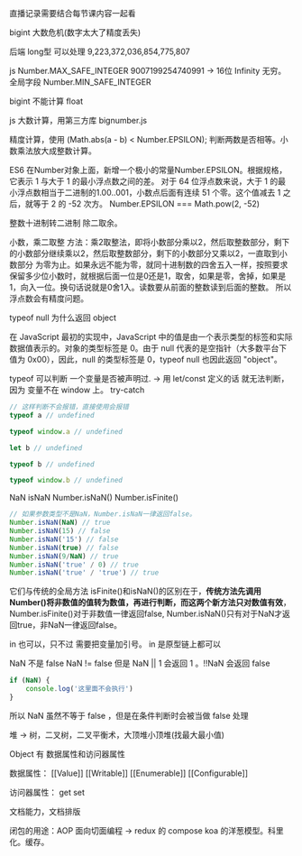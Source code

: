 直播记录需要结合每节课内容一起看

bigint  大数危机(数字太大了精度丢失)  

后端 long型 可以处理  9,223,372,036,854,775,807

js Number.MAX_SAFE_INTEGER  9007199254740991   -> 16位    Infinity 无穷。全局字段
Number.MIN_SAFE_INTEGER

bigint 不能计算 float 

js 大数计算，用第三方库 bignumber.js

精度计算，使用 (Math.abs(a - b) < Number.EPSILON); 判断两数是否相等。小数乘法放大成整数计算。

ES6 在Number对象上面，新增一个极小的常量Number.EPSILON。根据规格，它表示 1 与大于 1 的最小浮点数之间的差。
对于 64 位浮点数来说，大于 1 的最小浮点数相当于二进制的1.00..001，小数点后面有连续 51 个零。这个值减去 1 之后，就等于 2 的 -52 次方。
Number.EPSILON === Math.pow(2, -52)

整数十进制转二进制 除二取余。

小数，乘二取整
方法：乘2取整法，即将小数部分乘以2，然后取整数部分，剩下的小数部分继续乘以2，然后取整数部分，剩下的小数部分又乘以2，一直取到小数部分
为零为止。如果永远不能为零，就同十进制数的四舍五入一样，按照要求保留多少位小数时，就根据后面一位是0还是1，取舍，如果是零，舍掉，如果是1，向入一位。换句话说就是0舍1入。读数要从前面的整数读到后面的整数。 所以浮点数会有精度问题。


typeof null 为什么返回 object

在 JavaScript 最初的实现中，JavaScript 中的值是由一个表示类型的标签和实际数据值表示的。对象的类型标签是 0。由于 null 代表的是空指针（大多数平台下值为 0x00），因此，null 的类型标签是 0，typeof null 也因此返回 "object"。

typeof  可以判断 一个变量是否被声明过. -> 用 let/const 定义的话 就无法判断，因为 变量不在 window 上。 try-catch

```js
// 这样判断不会报错，直接使用会报错
typeof a // undefined

typeof window.a // undefined

let b // undefined

typeof b // undefined

typeof window.b // undefined
```

NaN   isNaN  Number.isNaN() Number.isFinite()

```js
// 如果参数类型不是NaN，Number.isNaN一律返回false。
Number.isNaN(NaN) // true
Number.isNaN(15) // false
Number.isNaN('15') // false
Number.isNaN(true) // false
Number.isNaN(9/NaN) // true
Number.isNaN('true' / 0) // true
Number.isNaN('true' / 'true') // true
```
它们与传统的全局方法 isFinite()和isNaN()的区别在于，**传统方法先调用Number()将非数值的值转为数值，再进行判断，而这两个新方法只对数值有效**，Number.isFinite()对于非数值一律返回false, Number.isNaN()只有对于NaN才返回true，非NaN一律返回false。

in 也可以，只不过 需要把变量加引号。 in 是原型链上都可以

NaN 不是 false NaN != false 但是 NaN || 1  会返回 1 。!!NaN 会返回 false
```js
if (NaN) {
    console.log('这里面不会执行')
}
```
所以 NaN 虽然不等于 false ，但是在条件判断时会被当做 false 处理

堆 -> 树，二叉树，二叉平衡术，大顶堆小顶堆(找最大最小值)

Object 有 数据属性和访问器属性 

数据属性： [[Value]] [[Writable]] [[Enumerable]] [[Configurable]]

访问器属性： get set

文档能力，文档排版


闭包的用途：AOP 面向切面编程 ->   redux 的 compose koa 的洋葱模型。科里化。缓存。

